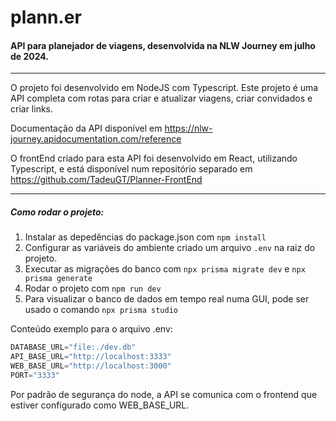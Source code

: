# plann.er 
#### API para planejador de viagens, desenvolvida na NLW Journey em julho de 2024.
---

O projeto foi desenvolvido em NodeJS com Typescript. Este projeto é uma API completa com rotas para criar e atualizar viagens, criar convidados e criar links. 

Documentação da API disponível em <https://nlw-journey.apidocumentation.com/reference>

O frontEnd criado para esta API foi desenvolvido em React, utilizando Typescript, e está disponível num repositório separado em <https://github.com/TadeuGT/Planner-FrontEnd>

---
##### Como rodar o projeto:
1. Instalar as depedências do package.json com `npm install`
2. Configurar as variáveis do ambiente criado um arquivo `.env` na raiz do projeto.
4. Executar as migrações do banco com `npx prisma migrate dev` e `npx prisma generate`
4. Rodar o projeto com `npm run dev`
5. Para visualizar o banco de dados em tempo real numa GUI, pode ser usado o comando `npx prisma studio` 


Conteúdo exemplo para o arquivo .env:
```js
DATABASE_URL="file:./dev.db"
API_BASE_URL="http://localhost:3333"
WEB_BASE_URL="http://localhost:3000"
PORT="3333"
```
Por padrão de segurança do node, a API se comunica com o frontend que estiver configurado como WEB_BASE_URL.
